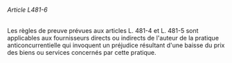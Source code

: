 ###### Article L481-6

Les règles de preuve prévues aux articles L. 481-4 et L. 481-5 sont applicables aux fournisseurs directs ou indirects de l'auteur de la pratique anticoncurrentielle qui invoquent un préjudice résultant d'une baisse du prix des biens ou services concernés par cette pratique.

